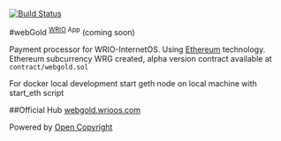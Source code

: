 [![Build Status](https://travis-ci.org/webRunes/webGold-WRIO-App.svg?branch=master)](https://travis-ci.org/webRunes/webGold-WRIO-App)

#webGold <sup>[WRIO](https://wrioos.com) App</sup>
(coming soon)

Payment processor for WRIO-InternetOS. Using [Ethereum](https://www.ethereum.org/) technology. Ethereum subcurrency WRG created,
alpha version contract available at ```contract/webgold.sol```

For docker local development start geth node on local machine with start_eth script

##Official Hub
[webgold.wrioos.com](https://webgold.wrioos.com)

Powered by [Open Copyright](https://opencopyright.wrioos.com)

